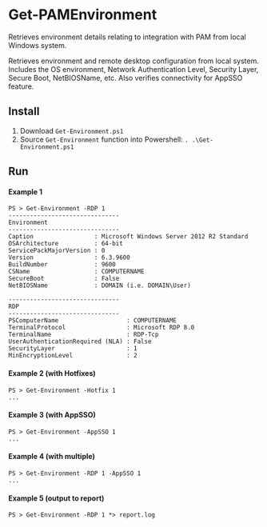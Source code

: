 # Get-PAMEnvironment
Retrieves environment details relating to integration with PAM from local Windows system.

Retrieves environment and remote desktop configuration from local system. Includes the OS environment, Network Authentication Level, Security Layer, Secure Boot, NetBIOSName, etc. Also verifies connectivity for AppSSO feature.

## Install
1. Download `Get-Environment.ps1`
2. Source `Get-Environment` function into Powershell: `. .\Get-Environment.ps1`

## Run
#### Example 1
```
PS > Get-Environment -RDP 1
-------------------------------
Environment
-------------------------------
Caption                 : Microsoft Windows Server 2012 R2 Standard
OSArchitecture          : 64-bit
ServicePackMajorVersion : 0
Version                 : 6.3.9600
BuildNumber             : 9600
CSName                  : COMPUTERNAME
SecureBoot              : False
NetBIOSName             : DOMAIN (i.e. DOMAIN\User)

-------------------------------
RDP
-------------------------------
PSComputerName                   : COMPUTERNAME
TerminalProtocol                 : Microsoft RDP 8.0
TerminalName                     : RDP-Tcp
UserAuthenticationRequired (NLA) : False
SecurityLayer                    : 1
MinEncryptionLevel               : 2
```

#### Example 2 (with Hotfixes)
```
PS > Get-Environment -Hotfix 1
...
```

#### Example 3 (with AppSSO)
```
PS > Get-Environment -AppSSO 1
...
```

#### Example 4 (with multiple)
```
PS > Get-Environment -RDP 1 -AppSSO 1
...
```

#### Example 5 (output to report)
```
PS > Get-Environment -RDP 1 *> report.log
```
